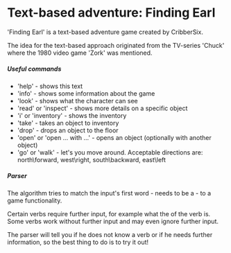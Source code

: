 # Text-based adventure: Finding Earl

'Finding Earl' is a text-based adventure game created by CribberSix.

The idea for the text-based approach originated from the TV-series 'Chuck' where 
the 1980 video game 'Zork' was mentioned. 


##### Useful commands
- 'help' - shows this text
- 'info' - shows some information about the game
- 'look' - shows what the character can see
- 'read' or 'inspect' - shows more details on a specific object
- 'i' or 'inventory' - shows the inventory
- 'take' - takes an object to inventory
- 'drop' - drops an object to the floor
- 'open' or 'open ... with ...' - opens an object (optionally with another object)
- 'go' or 'walk' - let's you move around. Acceptable directions are: north\\forward, west\\right, south\\backward, east\\left

##### Parser
The algorithm tries to match the input's first word - needs to be a <verb> - to a game functionality.

Certain verbs require further input, for example what the <object> of the verb is. Some verbs
work without further input and may even ignore further input.

The parser will tell you if he does not know a verb or if he needs further information, so
the best thing to do is to try it out!

